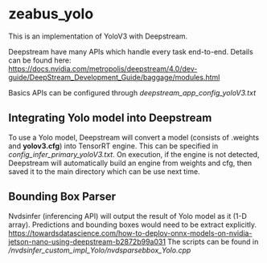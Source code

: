 # zeabus_yolo

This is an implementation of YoloV3 with Deepstream.

Deepstream have many APIs which handle every task end-to-end. Details can be found here: https://docs.nvidia.com/metropolis/deepstream/4.0/dev-guide/DeepStream_Development_Guide/baggage/modules.html

Basics APIs can be configured through *deepstream_app_config_yoloV3.txt*

## Integrating Yolo model into Deepstream

To use a Yolo model, Deepstream will convert a model (consists of .weights and **yolov3.cfg**) into TensorRT engine. This can be specified in *config_infer_primary_yoloV3.txt*.  On execution, if the engine is not detected, Deepstream will automatically build an engine from weights and cfg, then saved it to the main directory which can be use next time.

## Bounding Box Parser

Nvdsinfer (inferencing API) will output the result of Yolo model as it (1-D array). Predictions and bounding boxes would need to be extract explicitly. https://towardsdatascience.com/how-to-deploy-onnx-models-on-nvidia-jetson-nano-using-deepstream-b2872b99a031
  The scripts can be found in */nvdsinfer_custom_impl_Yolo/nvdsparsebbox_Yolo.cpp*


